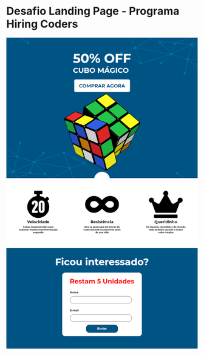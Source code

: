 # Desafio Landing Page - Programa Hiring Coders

<div align="center">
<img src="./imagens/site.png">
</div>